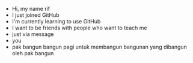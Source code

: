 - Hi, my name rif
- I just joined GitHub 
- I'm currently learning to use GitHub 
- I want to be friends with people who want to teach me 
- just via message 
- you
- pak bangun bangun pagi untuk membangun bangunan yang dibangun oleh pak bangun 

<!---
Ahmad300708/Ahmad300708 is a ✨ special ✨ repository because its `README.md` (this file) appears on your GitHub profile.
You can click the Preview link to take a look at your changes.
--->
